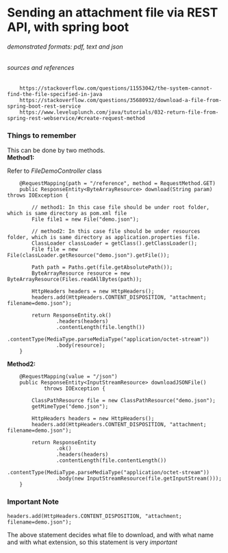 # Sending an attachment file via REST API, with spring boot
###### demonstrated formats: pdf, text and json
###### sources and references
```
    https://stackoverflow.com/questions/11553042/the-system-cannot-find-the-file-specified-in-java
    https://stackoverflow.com/questions/35680932/download-a-file-from-spring-boot-rest-service
    https://www.leveluplunch.com/java/tutorials/032-return-file-from-spring-rest-webservice/#create-request-method
```

### Things to remember

This can be done by two methods.  
**Method1:**

Refer to *FileDemoController* class

        @RequestMapping(path = "/reference", method = RequestMethod.GET)
        public ResponseEntity<ByteArrayResource> download(String param) throws IOException {
    
            // method1: In this case file should be under root folder, which is same directory as pom.xml file
            File file1 = new File("demo.json");
    
            // method2: In this case file should be under resources folder, which is same directory as application.properties file.
            ClassLoader classLoader = getClass().getClassLoader();
            File file = new File(classLoader.getResource("demo.json").getFile());
    
            Path path = Paths.get(file.getAbsolutePath());
            ByteArrayResource resource = new ByteArrayResource(Files.readAllBytes(path));
            
            HttpHeaders headers = new HttpHeaders();
            headers.add(HttpHeaders.CONTENT_DISPOSITION, "attachment; filename=demo.json");
            
            return ResponseEntity.ok()
                    .headers(headers)
                    .contentLength(file.length())
                    .contentType(MediaType.parseMediaType("application/octet-stream"))
                    .body(resource);
        }   

**Method2:**

        @RequestMapping(value = "/json")
        public ResponseEntity<InputStreamResource> downloadJSONFile()
                throws IOException {
    
            ClassPathResource file = new ClassPathResource("demo.json");
            getMimeType("demo.json");
    
            HttpHeaders headers = new HttpHeaders();
            headers.add(HttpHeaders.CONTENT_DISPOSITION, "attachment; filename=demo.json");
    
            return ResponseEntity
                    .ok()
                    .headers(headers)
                    .contentLength(file.contentLength())
                    .contentType(MediaType.parseMediaType("application/octet-stream"))
                    .body(new InputStreamResource(file.getInputStream()));
        }


### Important Note

    headers.add(HttpHeaders.CONTENT_DISPOSITION, "attachment; filename=demo.json");  
      
The above statement decides what file to download, and with what name and with what extension, so this statement is very *important*
